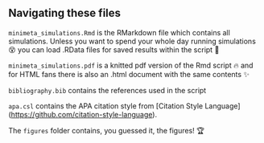 ## Navigating these files

`minimeta_simulations.Rmd` is the RMarkdown file which contains all simulations. Unless you want to spend your whole day running simulations :dizzy_face:	you can load .RData files for saved results within the script :100:

`minimeta_simulations.pdf` is a knitted pdf version of the Rmd script :fire: and for HTML fans there is also an .html document with the same contents :sparkles:

`bibliography.bib` contains the references used in the script

`apa.csl` contains the APA citation style from [Citation Style Language] (https://github.com/citation-style-language).

The `figures` folder contains, you guessed it, the figures! :trophy:
